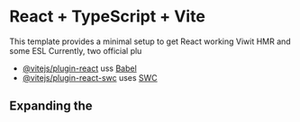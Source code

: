 # React + TypeScript + Vite

This template provides a minimal setup to get React working Viwit HMR and some ESL
Currently, two official plu

- [@vitejs/plugin-react](https://github.com/vitejs/vite-plugin-react/blob/main/packages/plugin-react/README.md) uss [Babel](https://babeljs.io/)
- [@vitejs/plugin-react-swc](https://github.com/vitejs/vite-plugin-react-swc) uses [SWC](https://swc.rs/)
## Expanding the 
